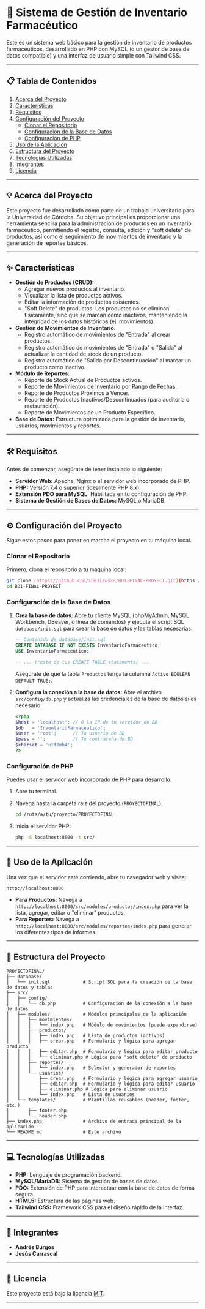 # 🏥 Sistema de Gestión de Inventario Farmacéutico

Este es un sistema web básico para la gestión de inventario de productos farmacéuticos, desarrollado en PHP con MySQL (o un gestor de base de datos compatible) y una interfaz de usuario simple con Tailwind CSS.

---

## 📋 Tabla de Contenidos

1.  [Acerca del Proyecto](#-acerca-del-proyecto)
2.  [Características](#-características)
3.  [Requisitos](#-requisitos)
4.  [Configuración del Proyecto](#-configuración-del-proyecto)
    - [Clonar el Repositorio](#clonar-el-repositorio)
    - [Configuración de la Base de Datos](#configuración-de-la-base-de-datos)
    - [Configuración de PHP](#configuración-de-php)
5.  [Uso de la Aplicación](#-uso-de-la-aplicación)
6.  [Estructura del Proyecto](#-estructura-del-proyecto)
7.  [Tecnologías Utilizadas](#-tecnologías-utilizadas)
8.  [Integrantes](#-integrantes)
9.  [Licencia](#-licencia)

---

## 💡 Acerca del Proyecto

Este proyecto fue desarrollado como parte de un trabajo universitario para la Universidad de Córdoba. Su objetivo principal es proporcionar una herramienta sencilla para la administración de productos en un inventario farmacéutico, permitiendo el registro, consulta, edición y "soft delete" de productos, así como el seguimiento de movimientos de inventario y la generación de reportes básicos.

---

## ✨ Características

- **Gestión de Productos (CRUD):**
  - Agregar nuevos productos al inventario.
  - Visualizar la lista de productos activos.
  - Editar la información de productos existentes.
  - "Soft Delete" de productos: Los productos no se eliminan físicamente, sino que se marcan como inactivos, manteniendo la integridad de los datos históricos (ej. movimientos).
- **Gestión de Movimientos de Inventario:**
  - Registro automático de movimientos de "Entrada" al crear productos.
  - Registro automático de movimientos de "Entrada" o "Salida" al actualizar la cantidad de stock de un producto.
  - Registro automático de "Salida por Descontinuación" al marcar un producto como inactivo.
- **Módulo de Reportes:**
  - Reporte de Stock Actual de Productos activos.
  - Reporte de Movimientos de Inventario por Rango de Fechas.
  - Reporte de Productos Próximos a Vencer.
  - Reporte de Productos Inactivos/Descontinuados (para auditoría o restauración).
  - Reporte de Movimientos de un Producto Específico.
- **Base de Datos:** Estructura optimizada para la gestión de inventario, usuarios, movimientos y reportes.

---

## 🛠️ Requisitos

Antes de comenzar, asegúrate de tener instalado lo siguiente:

- **Servidor Web:** Apache, Nginx o el servidor web incorporado de PHP.
- **PHP:** Versión 7.4 o superior (idealmente PHP 8.x).
- **Extensión PDO para MySQL:** Habilitada en tu configuración de PHP.
- **Sistema de Gestión de Bases de Datos:** MySQL o MariaDB.

---

## ⚙️ Configuración del Proyecto

Sigue estos pasos para poner en marcha el proyecto en tu máquina local.

### Clonar el Repositorio

Primero, clona el repositorio a tu máquina local:

```bash
git clone [https://github.com/TheJisus28/BD1-FINAL-PROYECT.git](https://github.com/TheJisus28/BD1-FINAL-PROYECT.git)
cd BD1-FINAL-PROYECT
```

### Configuración de la Base de Datos

1.  **Crea la base de datos:**
    Abre tu cliente MySQL (phpMyAdmin, MySQL Workbench, DBeaver, o línea de comandos) y ejecuta el script SQL `database/init.sql` para crear la base de datos y las tablas necesarias.

    ```sql
    -- Contenido de database/init.sql
    CREATE DATABASE IF NOT EXISTS InventarioFarmaceutico;
    USE InventarioFarmaceutico;

    -- ... (resto de tus CREATE TABLE statements) ...
    ```

    Asegúrate de que la tabla `Productos` tenga la columna `Activo BOOLEAN DEFAULT TRUE;`.

2.  **Configura la conexión a la base de datos:**
    Abre el archivo `src/config/db.php` y actualiza las credenciales de la base de datos si es necesario:

    ```php
    <?php
    $host = 'localhost'; // O la IP de tu servidor de BD
    $db   = 'InventarioFarmaceutico';
    $user = 'root';      // Tu usuario de BD
    $pass = '';          // Tu contraseña de BD
    $charset = 'utf8mb4';
    ?>
    ```

### Configuración de PHP

Puedes usar el servidor web incorporado de PHP para desarrollo:

1.  Abre tu terminal.

2.  Navega hasta la carpeta raíz del proyecto (`PROYECTOFINAL`):

    ```bash
    cd /ruta/a/tu/proyecto/PROYECTOFINAL
    ```

3.  Inicia el servidor PHP:

    ```bash
    php -S localhost:8000 -t src/
    ```

---

## 🚀 Uso de la Aplicación

Una vez que el servidor esté corriendo, abre tu navegador web y visita:

```
http://localhost:8000
```

- **Para Productos:** Navega a `http://localhost:8000/src/modules/productos/index.php` para ver la lista, agregar, editar o "eliminar" productos.
- **Para Reportes:** Navega a `http://localhost:8000/src/modules/reportes/index.php` para generar los diferentes tipos de informes.

---

## 📂 Estructura del Proyecto

```
PROYECTOFINAL/
├── database/
│   └── init.sql            # Script SQL para la creación de la base de datos y tablas
├── src/
│   ├── config/
│   │   └── db.php          # Configuración de la conexión a la base de datos
│   ├── modules/            # Módulos principales de la aplicación
│   │   ├── movimientos/
│   │   │   └── index.php   # Módulo de movimientos (puede expandirse)
│   │   ├── productos/
│   │   │   ├── index.php   # Lista de productos (activos)
│   │   │   ├── crear.php   # Formulario y lógica para agregar producto
│   │   │   ├── editar.php  # Formulario y lógica para editar producto
│   │   │   └── eliminar.php # Lógica para "soft delete" de producto
│   │   ├── reportes/
│   │   │   └── index.php   # Selector y generador de reportes
│   │   └── usuarios/
│   │       ├── crear.php   # Formulario y lógica para agregar usuario
│   │       ├── editar.php  # Formulario y lógica para editar usuario
│   │       ├── eliminar.php # Lógica para eliminar usuario
│   │       └── index.php   # Lista de usuarios
│   └── templates/          # Plantillas reusables (header, footer, etc.)
│       ├── footer.php
│       └── header.php
├── index.php               # Archivo de entrada principal de la aplicación
└── README.md               # Este archivo
```

---

## 💻 Tecnologías Utilizadas

- **PHP:** Lenguaje de programación backend.
- **MySQL/MariaDB:** Sistema de gestión de bases de datos.
- **PDO:** Extensión de PHP para interactuar con la base de datos de forma segura.
- **HTML5:** Estructura de las páginas web.
- **Tailwind CSS:** Framework CSS para el diseño rápido de la interfaz.

---

## 👥 Integrantes

- **Andrés Burgos**
- **Jesús Carrascal**

---

## 📜 Licencia

Este proyecto está bajo la licencia [MIT](https://opensource.org/licenses/MIT).

---
